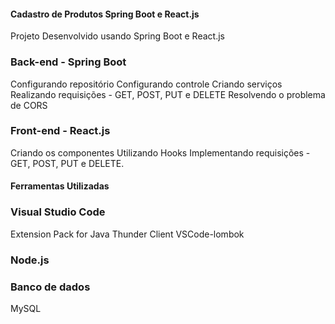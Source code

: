#### Cadastro de Produtos Spring Boot e React.js

Projeto Desenvolvido usando Spring Boot e React.js

###  Back-end - Spring Boot

Configurando repositório
Configurando controle
Criando serviços
Realizando requisições - GET, POST, PUT e DELETE
Resolvendo o problema de CORS

### Front-end - React.js

Criando os componentes
Utilizando Hooks
Implementando requisições - GET, POST, PUT e DELETE.

#### Ferramentas Utilizadas

### Visual Studio Code
Extension Pack for Java
Thunder Client
VSCode-lombok

### Node.js

### Banco de dados
MySQL
